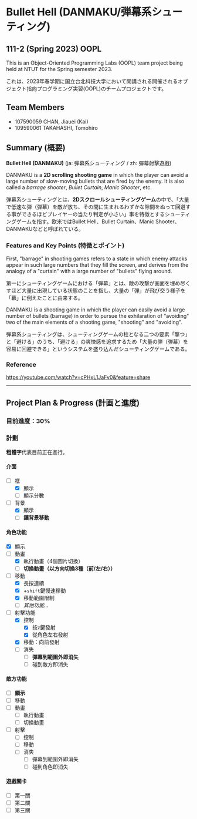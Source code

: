 # Bullet Hell (DANMAKU/弾幕系シューティング)

## 111-2 (Spring 2023) OOPL

This is an Object-Oriented Programming Labs (OOPL) team project being held at NTUT for the Spring semester 2023.

これは、2023年春学期に国立台北科技大学において開講される開催されるオブジェクト指向プログラミング実習(OOPL)のチームプロジェクトです。

## Team Members

- 107590059 CHAN, Jiauei (Kai)
- 109590061 TAKAHASHI, Tomohiro

## Summary (概要)

**Bullet Hell (DANMAKU)** (ja: 弾幕系シューティング / zh: 彈幕射擊遊戲)

DANMAKU is a **2D scrolling shooting game** in which the player can avoid a large number of slow-moving bullets that are fired by the enemy. It is also called a *barrage shooter*, *Bullet Curtain*, *Manic Shooter*, etc.

弾幕系シューティングとは、**2Dスクロールシューティングゲーム**の中で、「大量で低速な弾（弾幕）を敵が放ち、その間に生まれるわずかな隙間をぬって回避する事ができるほどプレイヤーの当たり判定が小さい」事を特徴とするシューティングゲームを指す。欧米ではBullet Hell、Bullet Curtain、Manic Shooter、DANMAKUなどと呼ばれている。

### Features and Key Points (特徴とポイント)

First, "barrage" in shooting games refers to a state in which enemy attacks appear in such large numbers that they fill the screen, and derives from the analogy of a "curtain" with a large number of "bullets" flying around.

第一にシューティングゲームにおける「弾幕」とは、敵の攻撃が画面を埋め尽くすほど大量に出現している状態のことを指し、大量の「弾」が飛び交う様子を「幕」に例えたことに由来する。

DANMAKU is a shooting game in which the player can easily avoid a large number of bullets (barrage) in order to pursue the exhilaration of "avoiding" two of the main elements of a shooting game, "shooting" and "avoiding".

弾幕系シューティングは、シューティングゲームの柱となる二つの要素「撃つ」と「避ける」のうち、「避ける」の爽快感を追求するため「大量の弾（弾幕）を容易に回避できる」というシステムを盛り込んだシューティングゲームである。

### Reference
https://youtube.com/watch?v=cPHxL1JaFv0&feature=share

---

## Project Plan & Progress (計画と進度)

### 目前進度：**30%**

### 計劃

**粗體字**代表目前正在進行。

#### 介面

- [ ] 框
  - [X] 顯示
  - [ ] 顯示分數
- [ ] 背景
  - [X] 顯示
  - [ ] **讓背景移動**

#### 角色功能

- [X] 顯示
- [ ] 動畫
  - [X] 執行動畫（4個圖片切換）
  - [ ] **切換動畫（以方向切換3種（前/左/右））**
- [ ] 移動
  - [X] 長按連續
  - [X] +`shift`鍵慢速移動
  - [X] 移動範圍限制
  - [ ] *其他功能...*
- [ ] 射擊功能
  - [X] 控制
    - [X] 按`z`鍵發射
    - [X] 從角色左右發射
  - [X] 移動：向前發射
  - [ ] 消失
    - [ ] **彈幕到範圍外即消失**
    - [ ] 碰到敵方即消失

#### 敵方功能

- [ ] **顯示**
- [ ] 移動
- [ ] 動畫
  - [ ] 執行動畫
  - [ ] 切換動畫
- [ ] 射擊
  - [ ] 控制
  - [ ] 移動
  - [ ] 消失
    - [ ] 彈幕到範圍外即消失
    - [ ] 碰到角色即消失

#### 遊戲關卡

- [ ] 第一關
- [ ] 第二關
- [ ] 第三關
